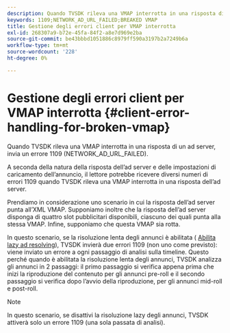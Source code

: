 ```yaml
---
description: Quando TVSDK rileva una VMAP interrotta in una risposta di un ad server, invia un errore 1109 (NETWORK_AD_URL_FAILED).
keywords: 1109;NETWORK_AD_URL_FAILED;BREAKED VMAP
title: Gestione degli errori client per VMAP interrotta
exl-id: 268307a9-b72e-45fa-84f2-a8e7d969e2ba
source-git-commit: be43bbbd1051886c8979ff590a3197b2a7249b6a
workflow-type: tm+mt
source-wordcount: '228'
ht-degree: 0%

---
```


# Gestione degli errori client per VMAP interrotta {#client-error-handling-for-broken-vmap}

Quando TVSDK rileva una VMAP interrotta in una risposta di un ad server, invia un errore 1109 (NETWORK_AD_URL_FAILED).

A seconda della natura della risposta dell’ad server e delle impostazioni di caricamento dell’annuncio, il lettore potrebbe ricevere diversi numeri di errori 1109 quando TVSDK rileva una VMAP interrotta in una risposta dell’ad server.

Prendiamo in considerazione uno scenario in cui la risposta dell’ad server punta all’XML VMAP. Supponiamo inoltre che la risposta dell’ad server disponga di quattro slot pubblicitari disponibili, ciascuno dei quali punta alla stessa VMAP. Infine, supponiamo che questa VMAP sia rotta.

In questo scenario, se la risoluzione lenta degli annunci è abilitata ( [Abilita lazy ad resolving](../../../tvsdk-2.7-for-android/ad-insertion/c-psdk-android-2.7-lazy-ad-resolving/t-psdk-android-2.7-enable-lazy-ad-resolving.md)), TVSDK invierà due errori 1109 (non uno come previsto): viene inviato un errore a ogni passaggio di analisi sulla timeline. Questo perché quando è abilitata la risoluzione lenta degli annunci, TVSDK analizza gli annunci in 2 passaggi: il primo passaggio si verifica appena prima che inizi la riproduzione del contenuto per gli annunci pre-roll e il secondo passaggio si verifica dopo l’avvio della riproduzione, per gli annunci mid-roll e post-roll.

>[!NOTE]
>
>In questo scenario, se disattivi la risoluzione lazy degli annunci, TVSDK attiverà solo un errore 1109 (una sola passata di analisi).
